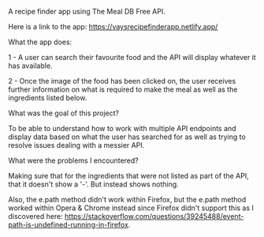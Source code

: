A recipe finder app using The Meal DB Free API.

Here is a link to the app: https://vaysrecipefinderapp.netlify.app/

What the app does:

1 - A user can search their favourite food and the API will display whatever it has available.

2 - Once the image of the food has been clicked on, the user receives further information on what is required to make the meal as well as the ingredients listed below.

What was the goal of this project?

To be able to understand how to work with multiple API endpoints and display data based on what the user has searched for as well as trying to resolve issues dealing with a messier API.

What were the problems I encountered?

Making sure that for the ingredients that were not listed as part of the API, that it doesn't show a '-'. But instead shows nothing.

Also, the e.path method didn't work within Firefox, but the e.path method worked within Opera & Chrome instead since Firefox didn't support this as I discovered here: https://stackoverflow.com/questions/39245488/event-path-is-undefined-running-in-firefox.
